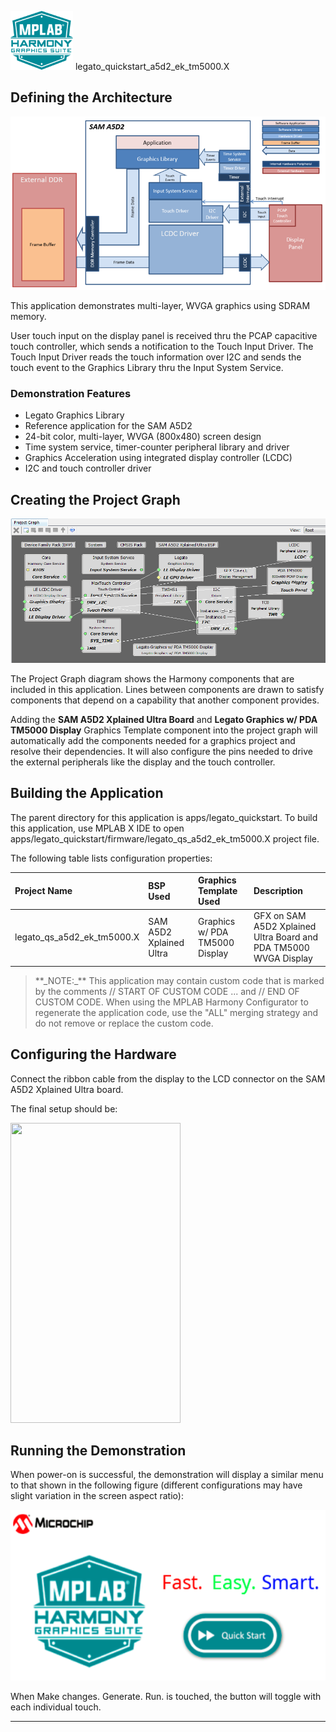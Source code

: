 
![](../../../../docs/images/mhgs.png) legato\_quickstart\_a5d2\_ek\_tm5000.X

Defining the Architecture
-------------------------

![](../../../../docs/html/legato_sama5d2_single_buffer_arch.png)

This application demonstrates multi-layer, WVGA graphics using SDRAM memory.

User touch input on the display panel is received thru the PCAP capacitive touch controller, which sends a notification to the Touch Input Driver. The Touch Input Driver reads the touch information over I2C and sends the touch event to the Graphics Library thru the Input System Service.

### Demonstration Features

-   Legato Graphics Library
-   Reference application for the SAM A5D2
-   24-bit color, multi-layer, WVGA (800x480) screen design
-   Time system service, timer-counter peripheral library and driver 
-   Graphics Acceleration using integrated display controller (LCDC)
-   I2C and touch controller driver 

Creating the Project Graph
--------------------------

![](../../../../docs/html/legato_sama5d2_lcdc_no_gpu_wvga_pg.png)

The Project Graph diagram shows the Harmony components that are included in this application. Lines between components are drawn to satisfy components that depend on a capability that another component provides.

Adding the **SAM A5D2 Xplained Ultra Board** and **Legato Graphics w/ PDA TM5000 Display** Graphics Template component into the project graph will automatically add the components needed for a graphics project and resolve their dependencies. It will also configure the pins needed to drive the external peripherals like the display and the touch controller.

Building the Application
------------------------

The parent directory for this application is apps/legato\_quickstart. To build this application, use MPLAB X IDE to open apps/legato\_quickstart/firmware/legato\_qs\_a5d2\_ek\_tm5000.X project file.

The following table lists configuration properties:

|Project Name|BSP Used|Graphics Template Used|Description|
|:-----------|:-------|:---------------------|:----------|
|legato\_qs\_a5d2\_ek\_tm5000.X | SAM A5D2 Xplained Ultra | Graphics w/ PDA TM5000 Display | GFX on SAM A5D2 Xplained Ultra Board and PDA TM5000 WVGA Display |

> \*\*\_NOTE:\_\*\* This application may contain custom code that is marked by the comments // START OF CUSTOM CODE ... and // END OF CUSTOM CODE. When using the MPLAB Harmony Configurator to regenerate the application code, use the "ALL" merging strategy and do not remove or replace the custom code.

Configuring the Hardware
------------------------

Connect the ribbon cable from the display to the LCD connector on the SAM A5D2 Xplained Ultra board.

The final setup should be:

<img src="../../../../docs/html/hardware_config_a5d2_tm5000.jpg" width="272" height="480" />

Running the Demonstration
-------------------------

When power-on is successful, the demonstration will display a similar menu to that shown in the following figure (different configurations may have slight variation in the screen aspect ratio):

![](../../../../docs/html/legato_quickstart.png)

When Make changes. Generate. Run. is touched, the button will toggle with each individual touch.

* * * * *

 
